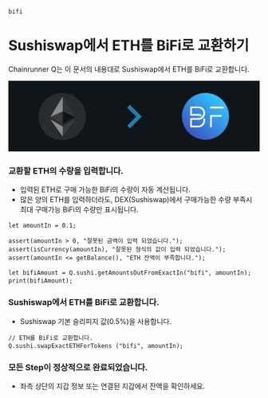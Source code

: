 ```meta-Currency
bifi
```

# Sushiswap에서 ETH를 BiFi로 교환하기

Chainrunner Q는 이 문서의 내용대로 Sushiswap에서 ETH를 BiFi로 교환합니다.

![title](/imgs/ETHtoBIFI.jpg)

### 교환할 ETH의 수량을 입력합니다.

- 입력된 ETH로 구매 가능한 BiFi의 수량이 자동 계산됩니다.
- 많은 양의 ETH를 입력하더라도, DEX(Sushiswap)에서 구매가능한 수량 부족시 최대 구매가능 BiFi의 수량만 표시됩니다.

```input-Dynamic ETH
let amountIn = 0.1;
```

```input-Verify
assert(amountIn > 0, "잘못된 금액이 입력 되었습니다.");
assert(isCurrency(amountIn), "잘못된 형식의 값이 입력 되었습니다.");
assert(amountIn <= getBalance(), "ETH 잔액이 부족합니다.");
```

```output-Dynamic BIFI
let bifiAmount = Q.sushi.getAmountsOutFromExactIn("bifi", amountIn);
print(bifiAmount);
```

### Sushiswap에서 ETH를 BiFi로 교환합니다.

- Sushiswap 기본 슬리피지 값(0.5%)을 사용합니다.

```taster
// ETH를 BiFi로 교환합니다.
Q.sushi.swapExactETHForTokens ("bifi", amountIn);
```

### 모든 Step이 정상적으로 완료되었습니다.

- 좌측 상단의 지갑 정보 또는 연결된 지갑에서 잔액을 확인하세요.
